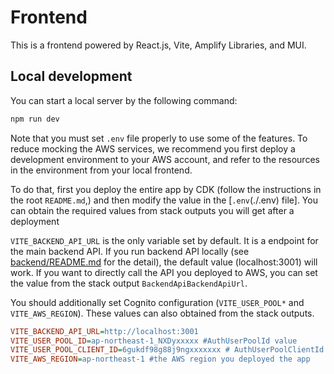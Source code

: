 # Frontend
This is a frontend powered by React.js, Vite, Amplify Libraries, and MUI.

## Local development
You can start a local server by the following command:

```sh
npm run dev
```

Note that you must set `.env` file properly to use some of the features. To reduce mocking the AWS services, we recommend you first deploy a development environment to your AWS account, and refer to the resources in the environment from your local frontend.

To do that, first you deploy the entire app by CDK (follow the instructions in the root `README.md`,) and then modify the value in the [`.env`(./.env) file]. You can obtain the required values from stack outputs you will get after a deployment 

`VITE_BACKEND_API_URL` is the only variable set by default. It is a endpoint for the main backend API. If you run backend API locally (see [backend/README.md](./../backend/README.md) for the detail), the default value (localhost:3001) will work. If you want to directly call the API you deployed to AWS, you can set the value from the stack output `BackendApiBackendApiUrl`.

You should additionally set Cognito configuration (`VITE_USER_POOL*` and `VITE_AWS_REGION`). These values can also obtained from the stack outputs.

```ini
VITE_BACKEND_API_URL=http://localhost:3001
VITE_USER_POOL_ID=ap-northeast-1_NXDyxxxxx #AuthUserPoolId value
VITE_USER_POOL_CLIENT_ID=6gukdf98g88j9ngxxxxxxx # AuthUserPoolClientId value
VITE_AWS_REGION=ap-northeast-1 #the AWS region you deployed the app
```
